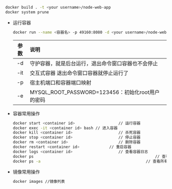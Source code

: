 ``` sh
docker build . -t <your username>/node-web-app
docker system prune 
```

- 运行容器

  ``` sh 
  docker run --name <容器名> -p 49160:8080 -d <your username>/node-web-app
  ```

  | 参数 | 说明                                               |
  | :--: | :------------------------------------------------- |
  |  -d  | 守护容器，就是后台运行，退出命令窗口容器也不会停止 |
  | -it  | 交互式容器 退出命令窗口容器就停止运行了            |
  |  -p  | 宿主机端口和容器端口映射                           |
  |  -e  | MYSQL_ROOT_PASSWORD=123456：初始化root用户的密码   |

- 容器常用操作

  ``` sh
  docker start <container id>					// 运行容器
  docker exec -it <container id> bash // 进入容器
  docker kill <container id> 					// 杀死容器
  docker stop <container id> 					// 停止容器
  docker rm <container id>						// 删除容器
  docker restart <container id>				// 重启容器
  docker logs <container id> 					// 查看容器日志
  docker ps 													// 查看正在运行的容器
  docker ps -a 												// 查看所有容器
  ```
  
- 镜像常用操作

  ``` sh
  docker images //镜像列表
  ```

  

